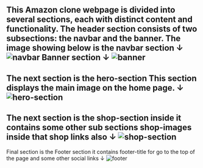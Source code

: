 This Amazon clone webpage is divided into several sections, each with distinct content and functionality.
The header section consists of two subsections: the navbar and the banner.
The image showing below is the navbar section ↓
![navbar](https://github.com/milanabraham/css-classwork/assets/99114062/f7d20695-6739-4a37-bf2f-79a63177a816)
Banner section ↓
![banner](https://github.com/milanabraham/css-classwork/assets/99114062/ba637fc7-d081-4969-bf3e-4512a3186262)
----------------------------------------------------------------------------------------------------------------------------------------------------------------------
The next section is the hero-section This section displays the main image on the home page. ↓
![hero-section](https://github.com/milanabraham/css-classwork/assets/99114062/6f47c626-2300-4ae6-b526-cc7fe43f74c4)
----------------------------------------------------------------------------------------------------------------------------------------------------------------------
The next section is the shop-section inside it contains some other sub sections shop-images inside that shop links also ↓
![shop-section](https://github.com/milanabraham/css-classwork/assets/99114062/e845fdb7-0b6b-4d41-a406-dfd494115b3b)
----------------------------------------------------------------------------------------------------------------------------------------------------------------------
Final section is the Footer section it contains footer-title for go to the top of the page and some other social links ↓
![footer](https://github.com/milanabraham/css-classwork/assets/99114062/5e6f9ebd-7624-4c3f-8390-06c812bb8478)


